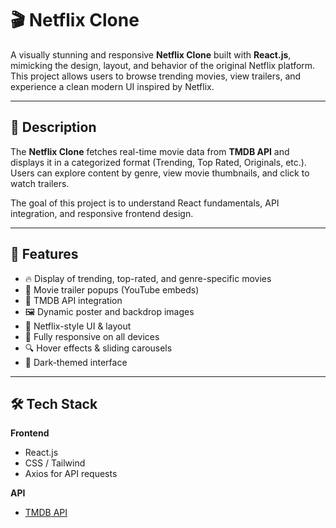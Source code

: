 # 🎬 Netflix Clone

A visually stunning and responsive **Netflix Clone** built with **React.js**, mimicking the design, layout, and behavior of the original Netflix platform. This project allows users to browse trending movies, view trailers, and experience a clean modern UI inspired by Netflix.

---

## 🧾 Description

The **Netflix Clone** fetches real-time movie data from **TMDB API** and displays it in a categorized format (Trending, Top Rated, Originals, etc.). Users can explore content by genre, view movie thumbnails, and click to watch trailers.

The goal of this project is to understand React fundamentals, API integration, and responsive frontend design.

---

## 🚀 Features

- 🔥 Display of trending, top-rated, and genre-specific movies
- 🎥 Movie trailer popups (YouTube embeds)
- 🧾 TMDB API integration
- 🖼️ Dynamic poster and backdrop images
- 🎨 Netflix-style UI & layout
- 📱 Fully responsive on all devices
- 🔍 Hover effects & sliding carousels
- 🌙 Dark-themed interface

---

## 🛠️ Tech Stack

**Frontend**
- React.js
- CSS / Tailwind
- Axios for API requests

**API**
- [TMDB API](https://www.themoviedb.org/documentation/api)

